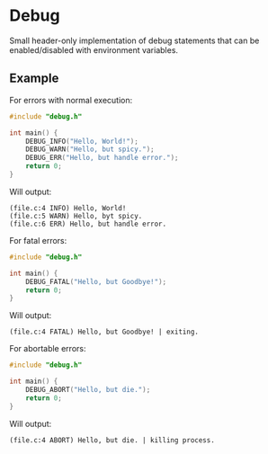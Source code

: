 # Debug

Small header-only implementation of debug statements that can be enabled/disabled with environment variables.

## Example

For errors with normal execution:
```c
#include "debug.h"

int main() {
    DEBUG_INFO("Hello, World!");
    DEBUG_WARN("Hello, but spicy.");
    DEBUG_ERR("Hello, but handle error.");
    return 0;
}
```

Will output:
```
(file.c:4 INFO) Hello, World!
(file.c:5 WARN) Hello, byt spicy.
(file.c:6 ERR) Hello, but handle error.
```

For fatal errors:
```c
#include "debug.h"

int main() {
    DEBUG_FATAL("Hello, but Goodbye!");
    return 0;
}
```

Will output:
```
(file.c:4 FATAL) Hello, but Goodbye! | exiting.
```

For abortable errors:
```c
#include "debug.h"

int main() {
    DEBUG_ABORT("Hello, but die.");
    return 0;
}
```

Will output:
```
(file.c:4 ABORT) Hello, but die. | killing process.
```
